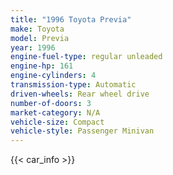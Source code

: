 ```yaml
---
title: "1996 Toyota Previa"
make: Toyota
model: Previa
year: 1996
engine-fuel-type: regular unleaded
engine-hp: 161
engine-cylinders: 4
transmission-type: Automatic
driven-wheels: Rear wheel drive
number-of-doors: 3
market-category: N/A
vehicle-size: Compact
vehicle-style: Passenger Minivan
---
```


{{< car_info >}}
